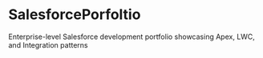 # SalesforcePorfoltio
Enterprise-level Salesforce development portfolio showcasing Apex, LWC, and Integration patterns

